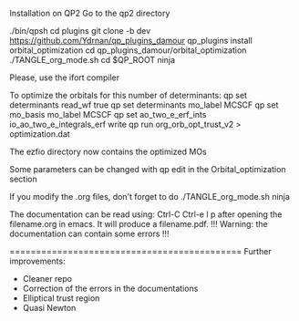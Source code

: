 Installation on QP2
Go to the qp2 directory

./bin/qpsh
cd plugins
git clone -b dev https://github.com/Ydrnan/qp_plugins_damour
qp_plugins install orbital_optimization
cd qp_plugins_damour/orbital_optimization
./TANGLE_org_mode.sh
cd $QP_ROOT
ninja

Please, use the ifort compiler

To optimize the orbitals for this number of determinants:
qp set determinants read_wf true
qp set determinants mo_label MCSCF
qp set mo_basis mo_label MCSCF
qp set ao_two_e_erf_ints io_ao_two_e_integrals_erf write
qp run org_orb_opt_trust_v2 > optimization.dat

The ezfio directory now contains the optimized MOs

Some parameters can be changed with qp edit in the Orbital_optimization section

If you modify the .org files, don't forget to do
./TANGLE_org_mode.sh
ninja

The documentation can be read using:
Ctrl-C Ctrl-e l p
after opening the filename.org in emacs. It will produce a 
filename.pdf. 
!!! Warning: the documentation can contain some errors !!!

============================================
Further improvements:
- Cleaner repo
- Correction of the errors in the documentations
- Elliptical trust region
- Quasi Newton
